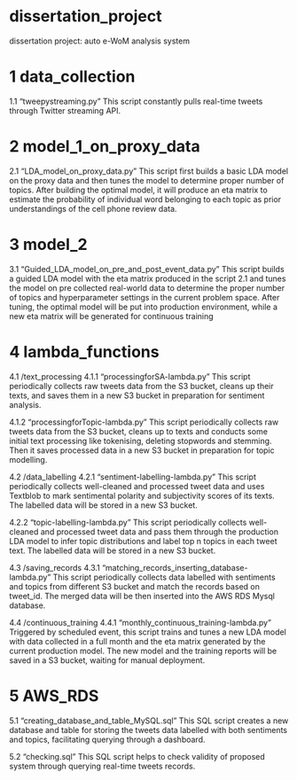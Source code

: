 # dissertation_project
dissertation project: auto e-WoM analysis system
# 1	data_collection
1.1	“tweepystreaming.py”
This script constantly pulls real-time tweets through Twitter streaming API.

# 2	model_1_on_proxy_data
2.1	“LDA_model_on_proxy_data.py”
This script first builds a basic LDA model on the proxy data and then tunes the model to determine proper number of topics. After building the optimal model, it will produce an eta matrix to estimate the probability of individual word belonging to each topic as prior understandings of the cell phone review data.

# 3	model_2
3.1	“Guided_LDA_model_on_pre_and_post_event_data.py”
This script builds a guided LDA model with the eta matrix produced in the script 2.1 and tunes the model on pre collected real-world data to determine the proper number of topics and hyperparameter settings in the current problem space. After tuning, the optimal model will be put into production environment, while a new eta matrix will be generated for continuous training

# 4	lambda_functions
4.1	/text_processing
4.1.1	“processingforSA-lambda.py”
This script periodically collects raw tweets data from the S3 bucket, cleans up their texts, and saves them in a new S3 bucket in preparation for sentiment analysis.

4.1.2	“processingforTopic-lambda.py”
This script periodically collects raw tweets data from the S3 bucket, cleans up to texts and conducts some initial text processing like tokenising, deleting stopwords and stemming. Then it saves processed data in a new S3 bucket in preparation for topic modelling.

4.2	/data_labelling
4.2.1	“sentiment-labelling-lambda.py”
This script periodically collects well-cleaned and processed tweet data and uses Textblob to mark sentimental polarity and subjectivity scores of its texts. The labelled data will be stored in a new S3 bucket.


4.2.2	“topic-labelling-lambda.py”
This script periodically collects well-cleaned and processed tweet data and pass them through the production LDA model to infer topic distributions and label top n topics in each tweet text. The labelled data will be stored in a new S3 bucket.

4.3	/saving_records
4.3.1	“matching_records_inserting_database-lambda.py”
This script periodically collects data labelled with sentiments and topics from different S3 bucket and match the records based on tweet_id. The merged data will be then inserted into the AWS RDS Mysql database.

4.4	/continuous_training
4.4.1	“monthly_continuous_training-lambda.py”
Triggered by scheduled event, this script trains and tunes a new LDA model with data collected in a full month and the eta matrix generated by the current production model. The new model and the training reports will be saved in a S3 bucket, waiting for manual deployment.

# 5	AWS_RDS
5.1	“creating_database_and_table_MySQL.sql”
This SQL script creates a new database and table for storing the tweets data labelled with both sentiments and topics, facilitating querying through a dashboard.

5.2	“checking.sql”
This SQL script helps to check validity of proposed system through querying real-time tweets records.
